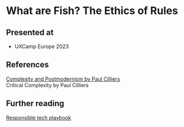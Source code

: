 # What are Fish? The Ethics of Rules

## Presented at
- UXCamp Europe 2023

## References
[Complexity and Postmodernism by Paul Cilliers](https://uberty.org/wp-content/uploads/2015/04/Paul-Cilliers-Complexity-and-Postmodernism-Understanding-Complex-Systems-1998.pdf)  
Critical Complexity by Paul Cilliers  
  

## Further reading
[Responsible tech playbook](https://www.thoughtworks.com/about-us/social-change/responsible-tech-playbook)  
